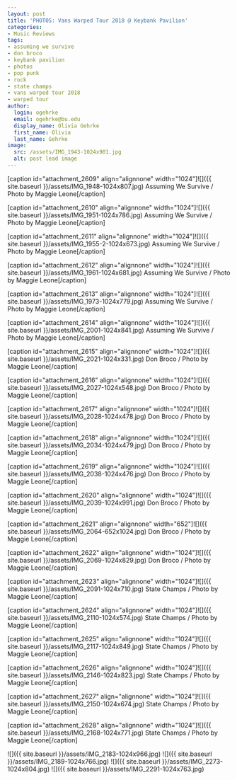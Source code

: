 ```yaml
---
layout: post
title: 'PHOTOS: Vans Warped Tour 2018 @ Keybank Pavilion'
categories:
- Music Reviews
tags:
- assuming we survive
- don broco
- keybank pavilion
- photos
- pop punk
- rock
- state champs
- vans warped tour 2018
- warped tour
author:
  login: ogehrke
  email: ogehrke@bu.edu
  display_name: Olivia Gehrke
  first_name: Olivia
  last_name: Gehrke
image:
  src: /assets/IMG_1943-1024x901.jpg
  alt: post lead image
---
```


\[caption id="attachment\_2609" align="alignnone" width="1024"\]![]({{ site.baseurl }}/assets/IMG_1948-1024x807.jpg) Assuming We Survive / Photo by Maggie Leone\[/caption\]

\[caption id="attachment\_2610" align="alignnone" width="1024"\]![]({{ site.baseurl }}/assets/IMG_1951-1024x786.jpg) Assuming We Survive / Photo by Maggie Leone\[/caption\]

\[caption id="attachment\_2611" align="alignnone" width="1024"\]![]({{ site.baseurl }}/assets/IMG_1955-2-1024x673.jpg) Assuming We Survive / Photo by Maggie Leone\[/caption\]

\[caption id="attachment\_2612" align="alignnone" width="1024"\]![]({{ site.baseurl }}/assets/IMG_1961-1024x681.jpg) Assuming We Survive / Photo by Maggie Leone\[/caption\]

\[caption id="attachment\_2613" align="alignnone" width="1024"\]![]({{ site.baseurl }}/assets/IMG_1973-1024x779.jpg) Assuming We Survive / Photo by Maggie Leone\[/caption\]

\[caption id="attachment\_2614" align="alignnone" width="1024"\]![]({{ site.baseurl }}/assets/IMG_2001-1024x841.jpg) Assuming We Survive / Photo by Maggie Leone\[/caption\]

\[caption id="attachment\_2615" align="alignnone" width="1024"\]![]({{ site.baseurl }}/assets/IMG_2021-1024x331.jpg) Don Broco / Photo by Maggie Leone\[/caption\]

\[caption id="attachment\_2616" align="alignnone" width="1024"\]![]({{ site.baseurl }}/assets/IMG_2027-1024x548.jpg) Don Broco / Photo by Maggie Leone\[/caption\]

\[caption id="attachment\_2617" align="alignnone" width="1024"\]![]({{ site.baseurl }}/assets/IMG_2028-1024x478.jpg) Don Broco / Photo by Maggie Leone\[/caption\]

\[caption id="attachment\_2618" align="alignnone" width="1024"\]![]({{ site.baseurl }}/assets/IMG_2034-1024x479.jpg) Don Broco / Photo by Maggie Leone\[/caption\]

\[caption id="attachment\_2619" align="alignnone" width="1024"\]![]({{ site.baseurl }}/assets/IMG_2038-1024x476.jpg) Don Broco / Photo by Maggie Leone\[/caption\]

\[caption id="attachment\_2620" align="alignnone" width="1024"\]![]({{ site.baseurl }}/assets/IMG_2039-1024x991.jpg) Don Broco / Photo by Maggie Leone\[/caption\]

\[caption id="attachment\_2621" align="alignnone" width="652"\]![]({{ site.baseurl }}/assets/IMG_2064-652x1024.jpg) Don Broco / Photo by Maggie Leone\[/caption\]

\[caption id="attachment\_2622" align="alignnone" width="1024"\]![]({{ site.baseurl }}/assets/IMG_2069-1024x829.jpg) Don Broco / Photo by Maggie Leone\[/caption\]

\[caption id="attachment\_2623" align="alignnone" width="1024"\]![]({{ site.baseurl }}/assets/IMG_2091-1024x710.jpg) State Champs / Photo by Maggie Leone\[/caption\]

\[caption id="attachment\_2624" align="alignnone" width="1024"\]![]({{ site.baseurl }}/assets/IMG_2110-1024x574.jpg) State Champs / Photo by Maggie Leone\[/caption\]

\[caption id="attachment\_2625" align="alignnone" width="1024"\]![]({{ site.baseurl }}/assets/IMG_2117-1024x849.jpg) State Champs / Photo by Maggie Leone\[/caption\]

\[caption id="attachment\_2626" align="alignnone" width="1024"\]![]({{ site.baseurl }}/assets/IMG_2146-1024x823.jpg) State Champs / Photo by Maggie Leone\[/caption\]

\[caption id="attachment\_2627" align="alignnone" width="1024"\]![]({{ site.baseurl }}/assets/IMG_2150-1024x674.jpg) State Champs / Photo by Maggie Leone\[/caption\]

\[caption id="attachment\_2628" align="alignnone" width="1024"\]![]({{ site.baseurl }}/assets/IMG_2168-1024x771.jpg) State Champs / Photo by Maggie Leone\[/caption\]

![]({{ site.baseurl }}/assets/IMG_2183-1024x966.jpg) ![]({{ site.baseurl }}/assets/IMG_2189-1024x766.jpg) ![]({{ site.baseurl }}/assets/IMG_2273-1024x804.jpg) ![]({{ site.baseurl }}/assets/IMG_2291-1024x763.jpg)